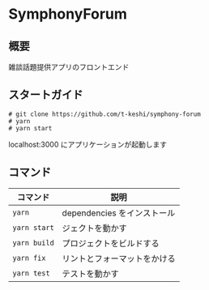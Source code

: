 # SymphonyForum

## 概要

雑談話題提供アプリのフロントエンド

## スタートガイド

    # git clone https://github.com/t-keshi/symphony-forum
    # yarn
    # yarn start

localhost:3000 にアプリケーションが起動します

## コマンド

| コマンド     | 説明                         |
| ------------ | ---------------------------- |
| `yarn`       | dependencies をインストール  |
| `yarn start` | ジェクトを動かす             |
| `yarn build` | プロジェクトをビルドする     |
| `yarn fix`   | リントとフォーマットをかける |
| `yarn test`  | テストを動かす               |
